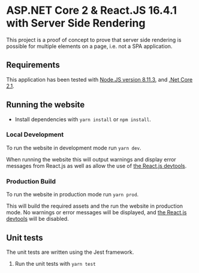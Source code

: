 # ASP.NET Core 2 & React.JS 16.4.1 with Server Side Rendering

This project is a proof of concept to prove that server side rendering is possible for multiple elements on a page, i.e. not a SPA application.

## Requirements

This application has been tested with [Node.JS version 8.11.3](https://nodejs.org/en/download/releases/), and [.Net Core 2.1](https://www.microsoft.com/net/download/dotnet-core/2.1).

## Running the website

- Install dependencies with `yarn install` or `npm install`.

### Local Development

To run the website in development mode run `yarn dev`.

When running the website this will output warnings and display error messages from React.js as well as allow the use of [the React.js devtools](https://github.com/facebook/react-devtools).

### Production Build

To run the website in production mode run `yarn prod`.

This will build the required assets and the run the website in production mode. No warnings or error messages will be displayed, and [the React.js devtools](https://github.com/facebook/react-devtools) will be disabled.

## Unit tests

The unit tests are written using the Jest framework.

1. Run the unit tests with `yarn test`
